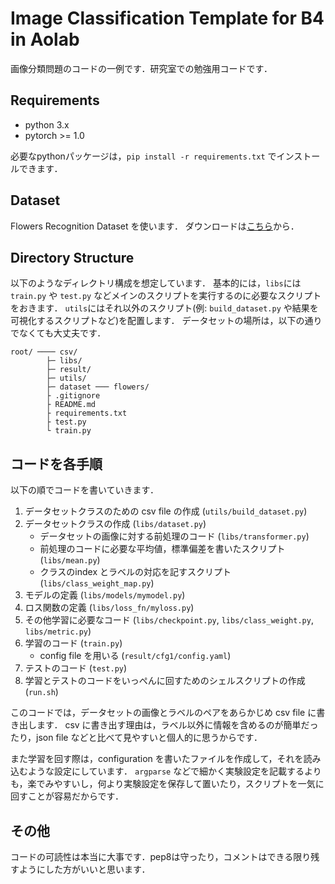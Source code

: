 # Image Classification Template for B4 in Aolab
画像分類問題のコードの一例です．研究室での勉強用コードです．

## Requirements
* python 3.x
* pytorch >= 1.0

必要なpythonパッケージは，`pip install -r requirements.txt` でインストールできます．

## Dataset
Flowers Recognition Dataset を使います．
ダウンロードは[こちら](https://www.kaggle.com/alxmamaev/flowers-recognition/download)から．

## Directory Structure
以下のようなディレクトリ構成を想定しています．
基本的には，`libs`には `train.py` や `test.py` などメインのスクリプトを実行するのに必要なスクリプトをおきます．
`utils`にはそれ以外のスクリプト(例: `build_dataset.py` や結果を可視化するスクリプトなど)を配置します．
データセットの場所は，以下の通りでなくても大丈夫です．
```
root/ ──── csv/
        ├─ libs/
        ├─ result/
        ├─ utils/
        ├─ dataset ─── flowers/
        ├ .gitignore
        ├ README.md
        ├ requirements.txt
        ├ test.py
        └ train.py
```

## コードを各手順
以下の順でコードを書いていきます．

1. データセットクラスのための csv file の作成 (`utils/build_dataset.py`)
2. データセットクラスの作成 (`libs/dataset.py`)
    - データセットの画像に対する前処理のコード (`libs/transformer.py`)
    - 前処理のコードに必要な平均値，標準偏差を書いたスクリプト (`libs/mean.py`)
    - クラスのindex とラベルの対応を記すスクリプト (`libs/class_weight_map.py`)
3. モデルの定義 (`libs/models/mymodel.py`)
4. ロス関数の定義 (`libs/loss_fn/myloss.py`)
5. その他学習に必要なコード (`libs/checkpoint.py`, `libs/class_weight.py`, `libs/metric.py`)
6. 学習のコード (`train.py`)
    - config file を用いる (`result/cfg1/config.yaml`)
7. テストのコード (`test.py`)
8. 学習とテストのコードをいっぺんに回すためのシェルスクリプトの作成 (`run.sh`)

このコードでは，データセットの画像とラベルのペアをあらかじめ csv file に書き出します．
csv に書き出す理由は，ラベル以外に情報を含めるのが簡単だったり，json file などと比べて見やすいと個人的に思うからです．

また学習を回す際は，configuration を書いたファイルを作成して，それを読み込むような設定にしています．
`argparse` などで細かく実験設定を記載するよりも，楽でみやすいし，何より実験設定を保存して置いたり，スクリプトを一気に回すことが容易だからです．

## その他
コードの可読性は本当に大事です．pep8は守ったり，コメントはできる限り残すようにした方がいいと思います．